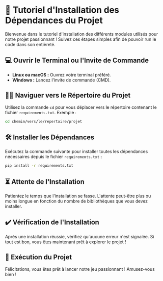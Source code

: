 
# 🚀 Tutoriel d'Installation des Dépendances du Projet

Bienvenue dans le tutoriel d'installation des différents modules utilisés pour notre projet passionnant ! 
Suivez ces étapes simples afin de pouvoir run le code dans son entièreté.

## 💻 Ouvrir le Terminal ou l'Invite de Commande

- **Linux ou macOS :** Ouvrez votre terminal préféré.
- **Windows :** Lancez l'invite de commande (CMD).

## 🚶‍♂️ Naviguer vers le Répertoire du Projet

Utilisez la commande `cd` pour vous déplacer vers le répertoire contenant le fichier `requirements.txt`. Exemple :

```bash
cd chemin/vers/le/repertoire/projet
```

## 🛠 Installer les Dépendances

Exécutez la commande suivante pour installer toutes les dépendances nécessaires depuis le fichier `requirements.txt` :

```bash
pip install -r requirements.txt
```

## ⏳ Attente de l'Installation

Patientez le temps que l'installation se fasse. L'attente peut-être plus ou moins longue en fonction du nombre de bibliothèques que vous devez installer.

## ✔️ Vérification de l'Installation

Après une installation réussie, vérifiez qu'aucune erreur n'est signalée. Si tout est bon, vous êtes maintenant prêt à explorer le projet !

## 🚀 Exécution du Projet

Félicitations, vous êtes prêt à lancer notre jeu passionnant ! Amusez-vous bien !